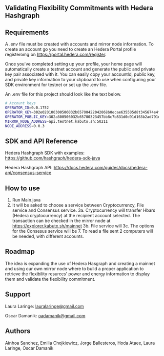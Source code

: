 ## Validating Flexibility Commitments with Hedera Hashgraph 





## Requirements 
A .env file must be created with accounts and mirror node information.
To create an account go you need to create an Hedera Portal profile registeromg on https://portal.hedera.com/register.

Once you've completed setting up your profile, your home page will automatically create a testnet account and generate the public and private key pair associated with it. You can easily copy your accountId, public key, and private key information to your clipboard to use when configuring your SDK environment for testnet or set up the .env file. 

An .env file for this project should look like the text below.

```bash
# Account keys
OPERATOR_ID=0.0.1752
OPERATOR_KEY=302e020100300506032b65700422042068b0ecae635505d8t345674e4f7d8b5b52682e419068acd225
OPERATOR_PUBLIC_KEY=302a300506032b65700323457bb8c7b831d0d91d163b2ad791e75064f6015b2f5a621c2aea3eaec
MIRROR_NODE_ADDRESS=api.testnet.kabuto.sh:50211
NODE_ADDRESS=0.0.3
```

## SDK and API Reference
Hedera Hashgraph SDK with examples: https://github.com/hashgraph/hedera-sdk-java

Hedera Hashgraph API: https://docs.hedera.com/guides/docs/hedera-api/consensus-service

## How to use
1. Run Main.java
2. It will be asked to choose a service between Cryptocurrency, File service and Consensus service.
3a. Cryptocurrency will transfer Hbars (Hedera cryptocurrency) at the recipient account selected. The transaction can be checked in the mirror node at https://explorer.kabuto.sh/mainnet
3b. File service will 
3c. The options for the Consesus service will be 7. To read a file sent 2 computers will be needed, with different accounts.
## Roadmap
The idea is expanding the use of Hedera Hasgraph and creating a mainnet and using our own mirror node where to build a proper application to retrieve the flexibility resurces' power and energy information to display them and validate the flexibility commitment.

## Support
Laura Laringe: lauralaringe@gmail.com 

Oscar Damanik: oadamanik@gmail.com

## Authors
Ainhoa Sanchez, Emilia Chojkiewicz, Jorge Ballesteros, Hoda Ataee, Laura Laringe, Oscar Damanik
